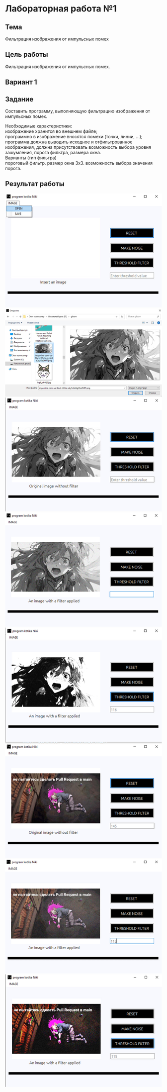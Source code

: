 # Лабораторная работа №1 #
## Тема ##

Фильтрация изображения от импульсных помех

## Цель работы ##

Фильтрация изображения от импульсных помех.

## Вариант 1 ##

## Задание ##

Составить программу, выполняющую фильтрацию изображения от импульсных помех.

Необходимые характеристики:\
изображение хранится во внешнем файле;\
программно в изображение вносятся помехи (точки, линии, ...);\
программа должна выводить исходное и отфильтрованное изображения, должна присутствовать возможность выбора уровня зашумления, порога фильтра, размера окна.\
Варианты (тип фильтра)\
пороговый фильтр. размер окна 3х3. возможность выбора значения порога.

## Результат работы ##

![Приложение при входе выглядит так](./1.jpg)
![Выбор изображения для фильтрации](./2.jpg)
![Первый пример обратоки изображения](./3.jpg)
![Зашумленный первый пример](./4.jpg)
![Отфильтрованный первый пример](./5.jpg)
![Второй пример оработки изображения](./6.jpg)
![Зашумленный второй пример](./7.jpg)
![Отфильтрованный второй пример](./8.jpg)

